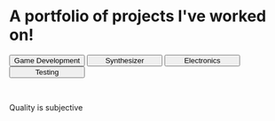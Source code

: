 <html>
  
 <h1> 
    A portfolio of projects I've worked on!
</h1>

<div style="width:90%">
 <button type="button" style="width:30%" onclick="changeContent('GameDev/GameDev.html')"> Game Development </button>
 <button type="button" style="width:30%" onclick="changeContent('Synth/Synthesizer.html')"> Synthesizer </button>
 <button type="button" style="width:30%" onclick="changeContent('Electronics/Electronics.html')"> Electronics </button>
 <a href="https://GuavTek.github.io/testing">
  <button type="button" style="width:30%"> Testing </button>
 </a>
</div>

<div id="content">  </div>

&emsp;
<p> Quality is subjective </p>

<script>
async function changeContent(page) {
  const contentDiv = document.getElementById("content");
 contentDiv.innerHTML = await fetchHtmlAsText(page);
}  
 
async function fetchHtmlAsText(url) {
    return await (await fetch(url)).text();
}
</script>

</html>
